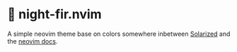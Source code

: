 # 🌲 night-fir.nvim

A simple neovim theme base on colors somewhere inbetween [Solarized](https://ethanschoonover.com/solarized/) and the [neovim docs](http://neovim.io/).
